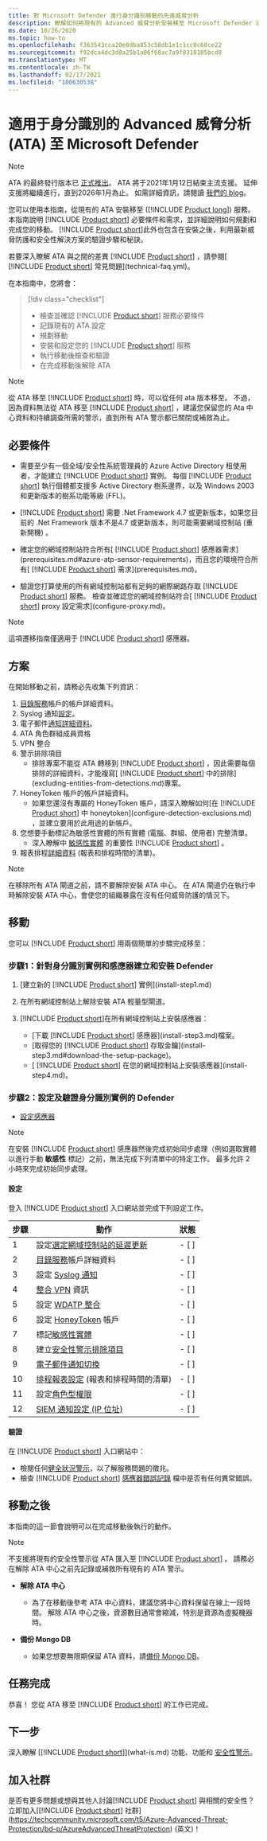 ```yaml
---
title: 對 Microsoft Defender 進行身分識別移動的先進威脅分析
description: 瞭解如何將現有的 Advanced 威脅分析安裝移至 Microsoft Defender 以進行身分識別。
ms.date: 10/26/2020
ms.topic: how-to
ms.openlocfilehash: f363543cca20e0dba853c58db1e1c1cc0c60ce22
ms.sourcegitcommit: f92dca4dc3d8a25b1a06f68ac7a9f8318105bcd8
ms.translationtype: MT
ms.contentlocale: zh-TW
ms.lasthandoff: 02/17/2021
ms.locfileid: "100630538"
---
```

# <a name="advanced-threat-analytics-ata-to-microsoft-defender-for-identity"></a>適用于身分識別的 Advanced 威脅分析 (ATA) 至 Microsoft Defender

> [!NOTE]
> ATA 的最終發行版本已 [正式推出](https://support.microsoft.com/help/4568997/update-3-for-microsoft-advanced-threat-analytics-1-9)。 ATA 將于2021年1月12日結束主流支援。 延伸支援將繼續進行，直到2026年1月為止。 如需詳細資訊，請閱讀 [我們的 blog](https://techcommunity.microsoft.com/t5/microsoft-security-and/end-of-mainstream-support-for-advanced-threat-analytics-january/ba-p/1539181)。

您可以使用本指南，從現有的 ATA 安裝移至 ([!INCLUDE [Product long](includes/product-long.md)]) 服務。 本指南說明 [!INCLUDE [Product short](includes/product-short.md)] 必要條件和需求，並詳細說明如何規劃和完成您的移動。 [!INCLUDE [Product short](includes/product-short.md)]此外也包含在安裝之後，利用最新威脅防護和安全性解決方案的驗證步驟和秘訣。

若要深入瞭解 ATA 與之間的差異 [!INCLUDE [Product short](includes/product-short.md)] ，請參閱[ [!INCLUDE [Product short](includes/product-short.md)] 常見問題](technical-faq.yml)。

在本指南中，您將會：

> [!div class="checklist"]
>
> - 檢查並確認 [!INCLUDE [Product short](includes/product-short.md)] 服務必要條件
> - 記錄現有的 ATA 設定
> - 規劃移動
> - 安裝和設定您的 [!INCLUDE [Product short](includes/product-short.md)]  服務
> - 執行移動後檢查和驗證
> - 在完成移動後解除 ATA

> [!NOTE]
> 從 ATA 移至 [!INCLUDE [Product short](includes/product-short.md)] 時，可以從任何 ata 版本移至。 不過，因為資料無法從 ATA 移至 [!INCLUDE [Product short](includes/product-short.md)] ，建議您保留您的 Ata 中心資料和持續調查所需的警示，直到所有 ATA 警示都已關閉或補救為止。

## <a name="prerequisites"></a>必要條件

- 需要至少有一個全域/安全性系統管理員的 Azure Active Directory 租使用者，才能建立 [!INCLUDE [Product short](includes/product-short.md)] 實例。 每個 [!INCLUDE [Product short](includes/product-short.md)] 執行個體都支援多 Active Directory 樹系邊界，以及 Windows 2003 和更新版本的樹系功能等級 (FFL)。

- [!INCLUDE [Product short](includes/product-short.md)] 需要 .Net Framework 4.7 或更新版本，如果您目前的 .Net Framework 版本不是4.7 或更新版本，則可能需要網域控制站 (重新開機) 。

- 確定您的網域控制站符合所有[ [!INCLUDE [Product short](includes/product-short.md)] 感應器需求](prerequisites.md#azure-atp-sensor-requirements)，而且您的環境符合所有[ [!INCLUDE [Product short](includes/product-short.md)] 需求](prerequisites.md)。

- 驗證您打算使用的所有網域控制站都有足夠的網際網路存取 [!INCLUDE [Product short](includes/product-short.md)] 服務。 檢查並確認您的網域控制站符合[ [!INCLUDE [Product short](includes/product-short.md)] proxy 設定需求](configure-proxy.md)。

> [!NOTE]
> 這項遷移指南僅適用于 [!INCLUDE [Product short](includes/product-short.md)] 感應器。

## <a name="plan"></a>方案

在開始移動之前，請務必先收集下列資訊：

1. [目錄服務](install-step2.md)帳戶的帳戶詳細資料。
1. Syslog 通知[設定](setting-syslog.md)。
1. 電子郵件[通知詳細資料](notifications.md)。
1. ATA 角色群組成員資格
1. VPN 整合
1. 警示排除項目
    - 排除專案不能從 ATA 轉移到 [!INCLUDE [Product short](includes/product-short.md)] ，因此需要每個排除的詳細資料，才能複寫[ [!INCLUDE [Product short](includes/product-short.md)] 中的排除](excluding-entities-from-detections.md)專案。
1. HoneyToken 帳戶的帳戶詳細資料。
    - 如果您還沒有專屬的 HoneyToken 帳戶，請深入瞭解如何[在 [!INCLUDE [Product short](includes/product-short.md)] 中 honeytoken](configure-detection-exclusions.md) ，並建立要用於此用途的新帳戶。
1. 您想要手動標記為敏感性實體的所有實體 (電腦、群組、使用者) 完整清單。
    - 深入瞭解中 [敏感性實體](manage-sensitive-honeytoken-accounts.md) 的重要性 [!INCLUDE [Product short](includes/product-short.md)] 。
1. 報表排程[詳細資料](reports.md) (報表和排程時間的清單)。

> [!NOTE]
> 在移除所有 ATA 閘道之前，請不要解除安裝 ATA 中心。 在 ATA 閘道仍在執行中時解除安裝 ATA 中心，會使您的組織暴露在沒有任何威脅防護的情況下。

## <a name="move"></a>移動

您可以 [!INCLUDE [Product short](includes/product-short.md)] 用兩個簡單的步驟完成移至：

### <a name="step-1-create-and-install-defender-for-identity-instance-and-sensors"></a>步驟1：針對身分識別實例和感應器建立和安裝 Defender

1. [建立新的 [!INCLUDE [Product short](includes/product-short.md)] 實例](install-step1.md)

1. 在所有網域控制站上解除安裝 ATA 輕量型閘道。

1. [!INCLUDE [Product short](includes/product-short.md)]在所有網域控制站上安裝感應器：
    - [下載 [!INCLUDE [Product short](includes/product-short.md)] 感應器](install-step3.md)檔案。
    - [取得您的 [!INCLUDE [Product short](includes/product-short.md)] 存取金鑰](install-step3.md#download-the-setup-package)。
    - [ [!INCLUDE [Product short](includes/product-short.md)] 在您的網域控制站上安裝感應器](install-step4.md)。

### <a name="step-2-configure-and-validate-defender-for-identity-instance"></a>步驟2：設定及驗證身分識別實例的 Defender

- [設定感應器](install-step5.md)

> [!NOTE]
> 在安裝 [!INCLUDE [Product short](includes/product-short.md)] 感應器然後完成初始同步處理（例如選取實體以進行手動 **敏感性** 標記）之前，無法完成下列清單中的特定工作。 最多允許 2 小時來完成初始同步處理。

#### <a name="configuration"></a>設定

登入 [!INCLUDE [Product short](includes/product-short.md)] 入口網站並完成下列設定工作。

| 步驟    | 動作 | 狀態 |
|--------------|------------|------------------|
| 1  | 設定[選定網域控制站的延遲更新](sensor-update.md) | - [ ] |
| 2  | [目錄服務](install-step2.md)帳戶詳細資料| - [ ] |
| 3  | 設定 [Syslog 通知](setting-syslog.md) | - [ ] |
| 4  | [整合 VPN](install-step6-vpn.md) 資訊| - [ ] |
| 5  | 設定 [WDATP 整合](integrate-mde.md)| - [ ] |
| 6  | 設定 [HoneyToken](configure-detection-exclusions.md) 帳戶| - [ ] |
| 7  | 標記[敏感性實體](manage-sensitive-honeytoken-accounts.md)| - [ ] |
| 8  | 建立[安全性警示排除項目](excluding-entities-from-detections.md)| - [ ] |
| 9 | [電子郵件通知切換](notifications.md) | - [ ] |
| 10  | [排程報表設定](reports.md) (報表和排程時間的清單)| - [ ] |
| 11  | 設定[角色型權限](role-groups.md) | - [ ] |
| 12  | [SIEM 通知設定 (IP 位址)](configure-event-collection.md#siemsyslog)| - [ ] |

#### <a name="validation"></a>驗證

在 [!INCLUDE [Product short](includes/product-short.md)] 入口網站中：

- 檢閱任何[健全狀況警示](health-center.md)，以了解服務問題的徵兆。
- 檢查 [!INCLUDE [Product short](includes/product-short.md)] [感應器錯誤記錄](troubleshooting-using-logs.md) 檔中是否有任何異常錯誤。

## <a name="after-the-move"></a>移動之後

本指南的這一節會說明可以在完成移動後執行的動作。

> [!NOTE]
> 不支援將現有的安全性警示從 ATA 匯入至 [!INCLUDE [Product short](includes/product-short.md)] 。 請務必在解除 ATA 中心之前先記錄或補救所有現有的 ATA 警示。

- **解除 ATA 中心**  
  - 為了在移動後參考 ATA 中心資料，建議您將中心資料保留在線上一段時間。 解除 ATA 中心之後，資源數目通常會縮減，特別是資源為虛擬機器時。

- **備份 Mongo DB**  
  - 如果您想要無限期保留 ATA 資料，請[備份 Mongo DB](/advanced-threat-analytics/ata-database-management#backing-up-the-ata-database)。

## <a name="mission-accomplished"></a>任務完成

恭喜！ 您從 ATA 移至 [!INCLUDE [Product short](includes/product-short.md)] 的工作已完成。

## <a name="next-steps"></a>下一步

深入瞭解 [[!INCLUDE [Product short](includes/product-short.md)]](what-is.md) 功能、功能和 [安全性警示](understanding-security-alerts.md)。

## <a name="join-the-community"></a>加入社群

是否有更多問題或想與其他人討論[!INCLUDE [Product short](includes/product-short.md)] 與相關的安全性？ 立即加入[[!INCLUDE [Product short](includes/product-short.md)] 社群](https://techcommunity.microsoft.com/t5/Azure-Advanced-Threat-Protection/bd-p/AzureAdvancedThreatProtection) \(英文\)！
